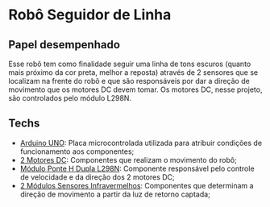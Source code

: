 # Robô Seguidor de Linha

## Papel desempenhado

Esse robô tem como finalidade seguir uma linha de tons escuros (quanto mais próximo da cor preta, melhor a reposta) através de 2 sensores que se localizam na frente do robô e que são responsáveis por dar a direção de movimento que os motores DC devem tomar. Os motores DC, nesse projeto, são controlados pelo módulo L298N.

## Techs

* [Arduino UNO](https://docs.arduino.cc/hardware/uno-rev3/): Placa microcontrolada utilizada para atribuir condições de funcionamento aos componentes;
* [2 Motores DC](https://www.eletrogate.com/motores-dc#:~:text=Motores%20DC%3A%20S%C3%A3o%20motores%20mais,que%20existe%20dentro%20do%20motor.): Componentes que realizam o movimento do robô;
* [Módulo Ponte H Dupla L298N](https://www.eletrogate.com/ponte-h-dupla-l298n?srsltid=AfmBOoq96OTkz9Uq8why3yEvzWdSEzsFIvvH-37Rrsql3tbSSVu1jCGy): Componente responsável pelo controle de velocidade e da direção dos 2 motores DC;
* [2 Módulos Sensores Infravermelhos](https://www.autocorerobotica.com.br/modulo-sensor-infravermelho-tcrt5000?srsltid=AfmBOoqTS_PDrjbxyPhR2xqtXstexd0mrHDN6pK3Eb9QsXcRUj3ri5qh): Componentes que determinam a direção de movimento a partir da luz de retorno captada;
